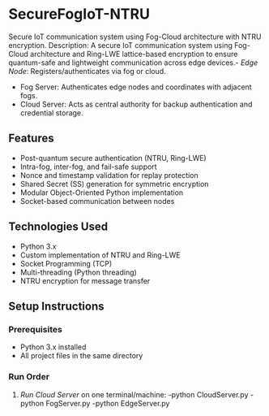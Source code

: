 # SecureFogIoT-NTRU
Secure IoT communication system using Fog-Cloud architecture with NTRU encryption.
 Description:
A secure IoT communication system using Fog-Cloud architecture and Ring-LWE lattice-based encryption to ensure quantum-safe and lightweight communication across edge devices.- *Edge Node*: Registers/authenticates via fog or cloud.
- Fog Server: Authenticates edge nodes and coordinates with adjacent fogs.
- Cloud Server: Acts as central authority for backup authentication and credential storage.
## Features
- Post-quantum secure authentication (NTRU, Ring-LWE)
-  Intra-fog, inter-fog, and fail-safe support
-  Nonce and timestamp validation for replay protection
- Shared Secret (SS) generation for symmetric encryption
-  Modular Object-Oriented Python implementation
-  Socket-based communication between nodes
## Technologies Used
- Python 3.x
- Custom implementation of NTRU and Ring-LWE
- Socket Programming (TCP)
- Multi-threading (Python threading)
- NTRU encryption for message transfer
## Setup Instructions
### Prerequisites
- Python 3.x installed
- All project files in the same directory

### Run Order
1. *Run Cloud Server* on one terminal/machine:
   -python CloudServer.py
   -python FogServer.py
   -python EdgeServer.py
   

